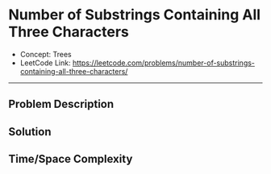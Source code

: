 # Number of Substrings Containing All Three Characters

- Concept: Trees
- LeetCode Link: https://leetcode.com/problems/number-of-substrings-containing-all-three-characters/

---

## Problem Description

## Solution

## Time/Space Complexity

